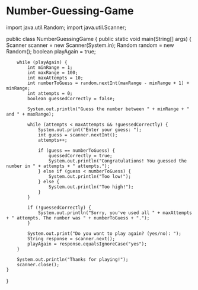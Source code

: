 # Number-Guessing-Game
import java.util.Random;
import java.util.Scanner;

public class NumberGuessingGame {
    public static void main(String[] args) {
        Scanner scanner = new Scanner(System.in);
        Random random = new Random();
        boolean playAgain = true;

        while (playAgain) {
            int minRange = 1;
            int maxRange = 100;
            int maxAttempts = 10;
            int numberToGuess = random.nextInt(maxRange - minRange + 1) + minRange;
            int attempts = 0;
            boolean guessedCorrectly = false;

            System.out.println("Guess the number between " + minRange + " and " + maxRange);

            while (attempts < maxAttempts && !guessedCorrectly) {
                System.out.print("Enter your guess: ");
                int guess = scanner.nextInt();
                attempts++;

                if (guess == numberToGuess) {
                    guessedCorrectly = true;
                    System.out.println("Congratulations! You guessed the number in " + attempts + " attempts.");
                } else if (guess < numberToGuess) {
                    System.out.println("Too low!");
                } else {
                    System.out.println("Too high!");
                }
            }

            if (!guessedCorrectly) {
                System.out.println("Sorry, you've used all " + maxAttempts + " attempts. The number was " + numberToGuess + ".");
            }

            System.out.print("Do you want to play again? (yes/no): ");
            String response = scanner.next();
            playAgain = response.equalsIgnoreCase("yes");
        }

        System.out.println("Thanks for playing!");
        scanner.close();
    }
}
